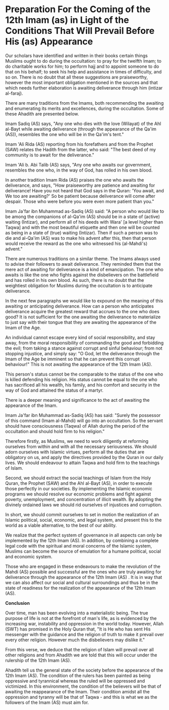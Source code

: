 Preparation For the Coming of the 12th Imam (as) in Light of the Conditions That Will Prevail Before His (as) Appearance
========================================================================================================================

Our scholars have identified and written in their books certain things
Muslims ought to do during the occultation: to pray for the twelfth
Imam; to do charitable works for him; to perform hajj and to appoint
someone to do that on his behalf; to seek his help and assistance in
times of difficulty, and so on. There is no doubt that all these
suggestions are praiseworthy, however the most important obligation
mentioned in the sources and that which needs further elaboration is
awaiting deliverance through him (intizar al-faraj).

There are many traditions from the Imams, both recommending the
awaiting and enumerating its merits and excellences, during the
occultation. Some of these Ahadith are presented below.

Imam Sadiq (AS) says, "Any one who dies with the love (Wilayat) of the
Ahl al-Bayt while awaiting deliverance (through the appearance of the
Qa'im (AS)), resembles the one who will be in the Qa'im's tent."

Imam 'Ali Rida (AS) reporting from his forefathers and from the Prophet
(SAW) relates the Hadith from the latter, who said: "The best deed of my
community is to await for the deliverance."

Imam 'Ali b. Abi Talib (AS) says, "Any one who awaits our government,
resembles the one who, in the way of God, has rolled in his own blood.

In another tradition Imam Rida (AS) praises the one who awaits the
deliverance, and says, "How praiseworthy are patience and awaiting for
deliverance! Have you not heard that God says in the Quran: 'You await,
and We too are awaiting?' So be patient because deliverance will come
after despair. Those who were before you were even more patient than
you."

Imam Ja'far ibn Muhammad as-Sadiq (AS) said: "A person who would like
to be among the companions of al-Qa'im (AS) should be in a state of
(active) waiting (Intizar), and perform all of his deeds with Wara' [a
level higher than Taqwa] and with the most beautiful etiquette and then
one will be counted as being in a state of (true) waiting (Intizar).
Then if such a person was to die and al-Qa'im (AS) was to make his
advent after this, then that person would receive the reward as the one
who witnessed his (al-Mahdi's) advent."

There are numerous traditions on a similar theme. The Imams always used
to advise their followers to await deliverance. They reminded them that
the mere act of awaiting for deliverance is a kind of emancipation. The
one who awaits is like the one who fights against the disbelievers on
the battlefield and has rolled in his own blood. As such, there is no
doubt that the weightiest obligation for Muslims during the occultation
is to anticipate deliverance.

In the next few paragraphs we would like to expound on the meaning of
this awaiting or anticipating deliverance. How can a person who
anticipates deliverance acquire the greatest reward that accrues to the
one who does good? It is not sufficient for the one awaiting the
deliverance to materialize to just say with their tongue that they are
awaiting the appearance of the Imam of the Age.

An individual cannot escape every kind of social responsibility, and
stay away, from the moral responsibility of commanding the good and
forbidding the evil; from taking a stance against corrupt and sinful
behaviour; from not stopping injustice, and simply say: "O God, let the
deliverance through the Imam of the Age be imminent so that he can
prevent this corrupt behaviour!" This is not awaiting the appearance of
the 12th Imam (AS).

This person's status cannot be the comparable to the status of the one
who is killed defending his religion. His status cannot be equal to the
one who has sacrificed all his wealth, his family, and his comfort and
security in the way of God and attained the status of a martyr.

There is a deeper meaning and significance to the act of awaiting the
appearance of the Imam.

Imam Ja'far ibn Muhammad as-Sadiq (AS) has said: "Surely the possessor
of this command (Imam al-Mahdi) will go into an occultation. So the
servant should have consciousness (Taqwa) of Allah during the period of
the occultation and should hold firm to his religion."

Therefore firstly, as Muslims, we need to work diligently at reforming
ourselves from within and with all the necessary seriousness. We should
adorn ourselves with Islamic virtues, perform all the duties that are
obligatory on us, and apply the directives provided by the Quran in our
daily lives. We should endeavour to attain Taqwa and hold firm to the
teachings of Islam.

Second, we should extract the social teachings of Islam from the Holy
Quran, the Prophet (SAW) and the Ahl al-Bayt (AS), in order to execute
those perfectly in our societies. By implementing the Islamic economic
programs we should resolve our economic problems and fight against
poverty, unemployment, and concentration of illicit wealth. By adopting
the divinely ordained laws we should rid ourselves of injustices and
corruption.

In short, we should commit ourselves to set in motion the realization
of an Islamic political, social, economic, and legal system, and present
this to the world as a viable alternative, to the best of our ability.

We realize that the perfect system of governance in all aspects can
only be implemented by the 12th Imam (AS). In addition, by combining a
complete legal code with the spiritual and moral concerns of the Islamic
system, Muslims can become the source of emulation for a humane
political, social and economic system.

Those who are engaged in these endeavours to make the revolution of the
Mahdi (AS) possible and successful are the ones who are truly awaiting
for deliverance through the appearance of the 12th Imam (AS) . It is in
way that we can also affect our social and cultural surroundings and
thus be in the state of readiness for the realization of the appearance
of the 12th Imam (AS).


**Conclusion**

Over time, man has been evolving into a materialistic being. The true
purpose of life is not at the forefront of man's life, as is evidenced
by the increasing war, instability and oppression in the world today.
However, Allah (SWT) has promised in the Holy Quran that, "It is He who
has sent His messenger with the guidance and the religion of truth to
make it prevail over every other religion. However much the disbelievers
may dislike it."

From this verse, we deduce that the religion of Islam will prevail over
all other religions and from Ahadith we are told that this will occur
under the rulership of the 12th Imam (AS).

Ahadith tell us the general state of the society before the appearance
of the 12th Imam (AS). The condition of the rulers has been painted as
being oppressive and tyrannical whereas the ruled will be oppressed and
victimized. In this environment, the condition of the believers will be
that of awaiting the reappearance of the Imam. Their condition amidst
all the oppression and tyranny will be that of Taqwa - and this is what
we as the followers of the Imam (AS) must aim for.
